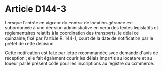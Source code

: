 # Article D144-3

Lorsque l'entrée en vigueur du contrat de location-gérance est subordonnée à une décision administrative en vertu des textes législatifs et réglementaires relatifs à la coordination des transports, le délai de quinzaine, fixé par l'article R. 144-1, court de la date de notification par le préfet de cette décision.

Cette notification est faite par lettre recommandée avec demande d'avis de réception ; elle fait également courir les délais impartis au locataire et au loueur par le présent code pour les inscriptions au registre du commerce.
